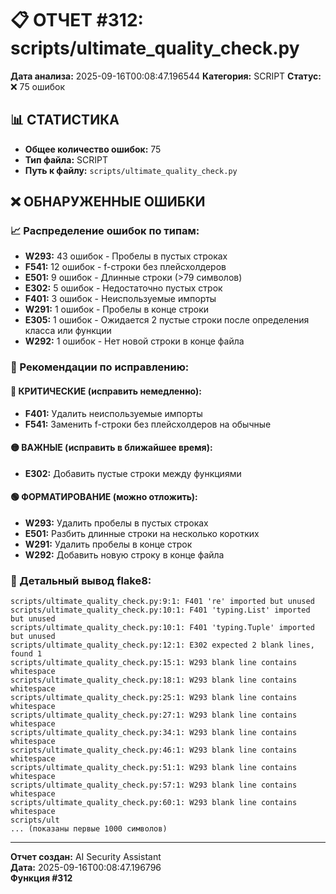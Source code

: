 # 📋 ОТЧЕТ #312: scripts/ultimate_quality_check.py

**Дата анализа:** 2025-09-16T00:08:47.196544
**Категория:** SCRIPT
**Статус:** ❌ 75 ошибок

## 📊 СТАТИСТИКА

- **Общее количество ошибок:** 75
- **Тип файла:** SCRIPT
- **Путь к файлу:** `scripts/ultimate_quality_check.py`

## ❌ ОБНАРУЖЕННЫЕ ОШИБКИ

### 📈 Распределение ошибок по типам:

- **W293:** 43 ошибок - Пробелы в пустых строках
- **F541:** 12 ошибок - f-строки без плейсхолдеров
- **E501:** 9 ошибок - Длинные строки (>79 символов)
- **E302:** 5 ошибок - Недостаточно пустых строк
- **F401:** 3 ошибок - Неиспользуемые импорты
- **W291:** 1 ошибок - Пробелы в конце строки
- **E305:** 1 ошибок - Ожидается 2 пустые строки после определения класса или функции
- **W292:** 1 ошибок - Нет новой строки в конце файла

### 🎯 Рекомендации по исправлению:

#### 🔴 КРИТИЧЕСКИЕ (исправить немедленно):
- **F401:** Удалить неиспользуемые импорты
- **F541:** Заменить f-строки без плейсхолдеров на обычные

#### 🟡 ВАЖНЫЕ (исправить в ближайшее время):
- **E302:** Добавить пустые строки между функциями

#### 🟢 ФОРМАТИРОВАНИЕ (можно отложить):
- **W293:** Удалить пробелы в пустых строках
- **E501:** Разбить длинные строки на несколько коротких
- **W291:** Удалить пробелы в конце строк
- **W292:** Добавить новую строку в конце файла

### 📝 Детальный вывод flake8:

```
scripts/ultimate_quality_check.py:9:1: F401 're' imported but unused
scripts/ultimate_quality_check.py:10:1: F401 'typing.List' imported but unused
scripts/ultimate_quality_check.py:10:1: F401 'typing.Tuple' imported but unused
scripts/ultimate_quality_check.py:12:1: E302 expected 2 blank lines, found 1
scripts/ultimate_quality_check.py:15:1: W293 blank line contains whitespace
scripts/ultimate_quality_check.py:18:1: W293 blank line contains whitespace
scripts/ultimate_quality_check.py:25:1: W293 blank line contains whitespace
scripts/ultimate_quality_check.py:27:1: W293 blank line contains whitespace
scripts/ultimate_quality_check.py:34:1: W293 blank line contains whitespace
scripts/ultimate_quality_check.py:46:1: W293 blank line contains whitespace
scripts/ultimate_quality_check.py:51:1: W293 blank line contains whitespace
scripts/ultimate_quality_check.py:57:1: W293 blank line contains whitespace
scripts/ultimate_quality_check.py:60:1: W293 blank line contains whitespace
scripts/ult
... (показаны первые 1000 символов)
```

---
**Отчет создан:** AI Security Assistant  
**Дата:** 2025-09-16T00:08:47.196796  
**Функция #312**
